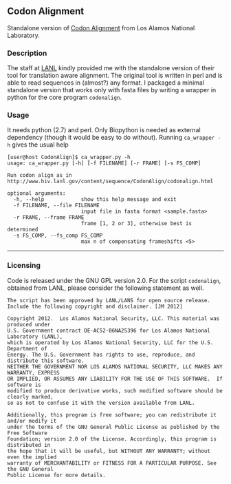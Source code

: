 ## Codon Alignment
Standalone version of [Codon Alignment](http://www.hiv.lanl.gov/content/sequence/CodonAlign/codonalign.html)
from Los Alamos National Laboratory.

### Description
The staff at [LANL](http://www.lanl.gov/) kindly provided me with the
standalone version of their tool for translation aware alignment. The original
tool is written in perl and is able to read sequences in (almost?) any format.
I packaged a minimal standalone version that works only with fasta files by
writing a wrapper in python for the core program `codonalign`.

### Usage
It needs python (2.7) and perl. Only Biopython is needed as external dependency
(though it would be easy to do without). Running `ca_wrapper -h` gives the
usual help

	[user@host CodonAlign]$ ca_wrapper.py -h
	usage: ca_wrapper.py [-h] [-f FILENAME] [-r FRAME] [-s FS_COMP]

	Run codon align as in
	http://www.hiv.lanl.gov/content/sequence/CodonAlign/codonalign.html

	optional arguments:
	  -h, --help            show this help message and exit
	  -f FILENAME, --file FILENAME
	                        input file in fasta format <sample.fasta>
	  -r FRAME, --frame FRAME
	                        frame [1, 2 or 3], otherwise best is determined
	  -s FS_COMP, --fs_comp FS_COMP
	                        max n of compensating frameshifts <5>

******************************************************************************

### Licensing
Code is released under the GNU GPL version 2.0. For the script `codonalign`,
obtained from LANL, please consider the following statement as well.

	The script has been approved by LANL/LANS for open source release.
	Include the following copyright and disclaimer. [JM 2012]

	Copyright 2012.  Los Alamos National Security, LLC. This material was produced under
	U.S. Government contract DE-AC52-06NA25396 for Los Alamos National Laboratory (LANL),
	which is operated by Los Alamos National Security, LLC for the U.S. Department of
	Energy. The U.S. Government has rights to use, reproduce, and distribute this software.
	NEITHER THE GOVERNMENT NOR LOS ALAMOS NATIONAL SECURITY, LLC MAKES ANY WARRANTY, EXPRESS
	OR IMPLIED, OR ASSUMES ANY LIABILITY FOR THE USE OF THIS SOFTWARE.  If software is
	modified to produce derivative works, such modified software should be clearly marked,
	so as not to confuse it with the version available from LANL.

	Additionally, this program is free software; you can redistribute it and/or modify it
	under the terms of the GNU General Public License as published by the Free Software
	Foundation; version 2.0 of the License. Accordingly, this program is distributed in
	the hope that it will be useful, but WITHOUT ANY WARRANTY; without even the implied
	warranty of MERCHANTABILITY or FITNESS FOR A PARTICULAR PURPOSE. See the GNU General
	Public License for more details.
